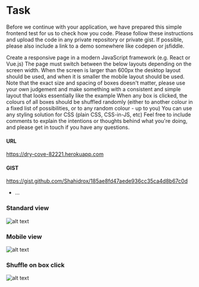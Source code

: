 # Task
Before we continue with your application, we have prepared this simple frontend test for us to check how you code. Please follow these instructions and upload the code in any private repository or private gist. If possible, please also include a link to a demo somewhere like codepen or jsfiddle.

Create a responsive page in a modern JavaScript framework (e.g. React or Vue.js)
The page must switch between the below layouts depending on the screen width. When the screen is larger than 600px the desktop layout should be used, and when it is smaller the mobile layout should be used. Note that the exact size and spacing of boxes doesn't matter, please use your own judgement and make something with a consistent and simple layout that looks essentially like the example
When any box is clicked, the colours of all boxes should be shuffled randomly (either to another colour in a fixed list of possibilities, or to any random colour - up to you)
You can use any styling solution for CSS (plain CSS, CSS-in-JS, etc)
Feel free to include comments to explain the intentions or thoughts behind what you're doing, and please get in touch if you have any questions.


#### URL

https://dry-cove-82221.herokuapp.com

#### GIST
https://gist.github.com/Shahidrox/185ae8fd47aede936cc35ca4d8b67c0d
* ...
### Standard view
![alt text](https://github.com/Shahidrox/demo/blob/main/app/assets/images/1.png?raw=true)
### Mobile view
![alt text](https://github.com/Shahidrox/demo/blob/main/app/assets/images/2.png?raw=true)
### Shuffle on box click
![alt text](https://github.com/Shahidrox/demo/blob/main/app/assets/images/3.png?raw=true)
